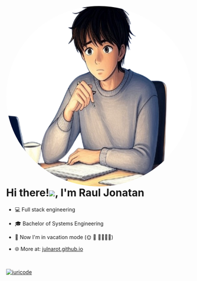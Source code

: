 <img align="right" height="490em" style="border-radius: 50% !important;" src="https://github.com/julnarot/general-public-assets/blob/main/profile_img/avatar_grok_003-removebg.png?raw=true"/>

<h1 align="left">
  Hi there!<img src="https://raw.githubusercontent.com/kaueMarques/kaueMarques/master/hi.gif" width="30px"/>, I'm Raul Jonatan
</h1>


- 💻 Full stack engineering

- 🎓 Bachelor of Systems Engineering

- 🚀 Now I'm in vacation mode (🌞 🌊 🌴🍹😴🧳)

- 🌐 More at: [julnarot.github.io](https://julnarot.github.io)

<br>


[![iuricode](https://github-readme-stats.vercel.app/api/top-langs/?username=julnarot&hide=html&layout=compact&theme=dracula)](https://github.com/anuraghazra/github-readme-stats)

